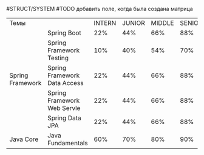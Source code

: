 #STRUCT/SYSTEM 
#TODO добавить поле, когда была создана матрица



<table class="iksweb">
	<tbody>
		<tr>
			<td colspan="2">Темы</td>
			<td>INTERN</td>
			<td>JUNIOR</td>
			<td>MIDDLE</td>
			<td>SENIOR</td>
		</tr>
		<tr>
			<td rowspan="5">Spring Framework</td>
			<td>Spring Boot</td>
			<td>22%</td>
			<td>44%</td>
			<td>66%</td>
			<td>88%</td>
		</tr>
		<tr>
			<td>Spring Framework Testing</td>
			<td>10%</td>
			<td>40%</td>
			<td>54%</td>
			<td>70%</td>
		</tr>
		<tr>
			<td>Spring Framework Data Access</td>
			<td>22%</td>
			<td>44%</td>
			<td>66%</td>
			<td>88%</td>
		</tr>
		<tr>
			<td>Spring Framework Web Servle</td>
			<td>22%</td>
			<td>44%</td>
			<td>66%</td>
			<td>88%</td>
		</tr>
		<tr>
			<td>Spring Data JPA</td>
			<td>22%</td>
			<td>44%</td>
			<td>66%</td>
			<td>88%</td>
		</tr>
		<tr>
			<td>Java Core</td>
			<td>Java Fundamentals</td>
			<td>60%</td>
			<td>70%</td>
			<td>80%</td>
			<td>90%</td>
		</tr>
	</tbody>
</table>